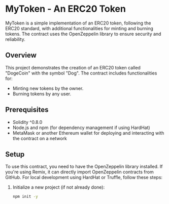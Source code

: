 # MyToken - An ERC20 Token

MyToken is a simple implementation of an ERC20 token, following the ERC20 standard, with additional functionalities for minting and burning tokens. The contract uses the OpenZeppelin library to ensure security and reliability.


## Overview
This project demonstrates the creation of an ERC20 token called "DogeCoin" with the symbol "Dog". The contract includes functionalities for:
- Minting new tokens by the owner.
- Burning tokens by any user.

## Prerequisites
- Solidity ^0.8.0
- Node.js and npm (for dependency management if using HardHat)
- MetaMask or another Ethereum wallet for deploying and interacting with the contract on a network

## Setup
To use this contract, you need to have the OpenZeppelin library installed. If you're using Remix, it can directly import OpenZeppelin contracts from GitHub. For local development using HardHat or Truffle, follow these steps:

1. Initialize a new project (if not already done):
   ```sh
   npm init -y
